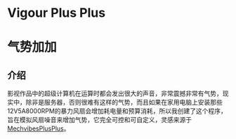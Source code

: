 # Vigour Plus Plus

# 气势加加

## 介绍

影视作品中的超级计算机在运算时都会发出很大的声音，非常震撼非常有气势，现实中，除非是服务器，否则很难有这样的气势，而且如果在家用电脑上安装那些12V5A8000RPM的暴力风扇会增加耗电量和预算消耗，所以我创建了这个程序，旨在模拟风扇噪音来增加气势，它完全可控和可自定义，灵感来源于[MechvibesPlusPlus](https://github.com/PyroCalzone/MechVibesPlusPlus)。

